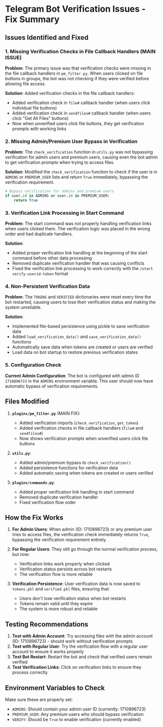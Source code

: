 # Telegram Bot Verification Issues - Fix Summary

## Issues Identified and Fixed

### 1. **Missing Verification Checks in File Callback Handlers (MAIN ISSUE)**
**Problem**: The primary issue was that verification checks were missing in the file callback handlers in `pm_filter.py`. When users clicked on file buttons in groups, the bot was not checking if they were verified before allowing file access.

**Solution**: Added verification checks in the file callback handlers:
- Added verification check in `file#` callback handler (when users click individual file buttons)
- Added verification check in `sendfiles#` callback handler (when users click "Get All Files" buttons)
- Now when unverified users click file buttons, they get verification prompts with working links

### 2. **Missing Admin/Premium User Bypass in Verification**
**Problem**: The `check_verification` function in `utils.py` was not bypassing verification for admin users and premium users, causing even the bot admin to get verification prompts when trying to access files.

**Solution**: Modified the `check_verification` function to check if the user is in `ADMINS` or `PREMIUM_USER` lists and return `True` immediately, bypassing the verification requirement.

```python
# Bypass verification for admins and premium users
if user.id in ADMINS or user.id in PREMIUM_USER:
    return True
```

### 3. **Verification Link Processing in Start Command**
**Problem**: The start command was not properly handling verification links when users clicked them. The verification logic was placed in the wrong order and had duplicate handlers.

**Solution**: 
- Added proper verification link handling at the beginning of the start command before other data processing
- Removed duplicate verification handler that was causing conflicts
- Fixed the verification link processing to work correctly with the `/start verify-userid-token` format

### 4. **Non-Persistent Verification Data**
**Problem**: The `TOKENS` and `VERIFIED` dictionaries were reset every time the bot restarted, causing users to lose their verification status and making the system unreliable.

**Solution**: 
- Implemented file-based persistence using pickle to save verification data
- Added `load_verification_data()` and `save_verification_data()` functions
- Automatically save data when tokens are created or users are verified
- Load data on bot startup to restore previous verification states

### 5. **Configuration Check**
**Current Admin Configuration**: The bot is configured with admin ID `1710896723` in the `ADMINS` environment variable. This user should now have automatic bypass of verification requirements.

## Files Modified

1. **`plugins/pm_filter.py`** (MAIN FIX):
   - Added verification imports (`check_verification`, `get_token`)
   - Added verification checks in file callback handlers (`file#` and `sendfiles#`)
   - Now shows verification prompts when unverified users click file buttons

2. **`utils.py`**:
   - Added admin/premium bypass to `check_verification()`
   - Added persistence functions for verification data
   - Added automatic saving when tokens are created or users verified

3. **`plugins/commands.py`**:
   - Added proper verification link handling in start command
   - Removed duplicate verification handler
   - Fixed verification flow order

## How the Fix Works

1. **For Admin Users**: When admin (ID: 1710896723) or any premium user tries to access files, the verification check immediately returns `True`, bypassing the verification requirement entirely.

2. **For Regular Users**: They still go through the normal verification process, but now:
   - Verification links work properly when clicked
   - Verification status persists across bot restarts
   - The verification flow is more reliable

3. **Verification Persistence**: User verification data is now saved to `tokens.pkl` and `verified.pkl` files, ensuring that:
   - Users don't lose verification status when bot restarts
   - Tokens remain valid until they expire
   - The system is more robust and reliable

## Testing Recommendations

1. **Test with Admin Account**: Try accessing files with the admin account (ID: 1710896723) - should work without verification prompts
2. **Test with Regular User**: Try the verification flow with a regular user account to ensure it works properly
3. **Test Bot Restart**: Restart the bot and check that verified users remain verified
4. **Test Verification Links**: Click on verification links to ensure they process correctly

## Environment Variables to Check

Make sure these are properly set:
- `ADMINS`: Should contain your admin user ID (currently: 1710896723)
- `PREMIUM_USER`: Any premium users who should bypass verification
- `VERIFY`: Should be `True` to enable verification (currently enabled)